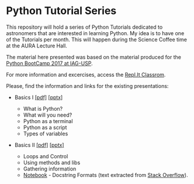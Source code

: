 # Python Tutorial Series

This repository will hold a series of Python Tutorials dedicated to astronomers that are interested in learning Python. My idea is to have one of the Tutorials per month. This will happen during the Science Coffee time at the AURA Lecture Hall. 

The material here presented was based on the material produced for the [Python BootCamp 2017 at IAG-USP](https://github.com/b1quint/PythonBootcamp2017).

For more information and excercises, access the [Repl.It Classrom](https://repl.it/data/classrooms/share/35396e379378bdf971abf2ca1c83b3df).

Please, find the information and links for the existing presentations:

- Basics I [[pdf]](https://github.com/b1quint/Python-Tutorial-Series/blob/master/Presentations/Python%20Tutorial%20Series%20-%20Basics%20I.pdf) [[pptx]](https://github.com/b1quint/Python-Tutorial-Series/blob/master/Presentations/Python%20Tutorial%20Series%20-%20Basics%20I.pptx)
  - What is Python?
  - What will you need?
  - Python as a terminal
  - Python as a script
  - Types of variables
  
- Basics II [[pdf]](https://github.com/b1quint/Python-Tutorial-Series/blob/master/Presentations/Python%20Tutorial%20Series%20-%20Basics%20II.pdf) [[pptx]](https://github.com/b1quint/Python-Tutorial-Series/blob/master/Presentations/Python%20Tutorial%20Series%20-%20Basics%20II.pptx)
  - Loops and Control
  - Using methods and libs
  - Gathering information
  - [Notebook](https://github.com/b1quint/Python-Tutorial-Series/blob/master/Notebooks/PTS%20Basics%20II%20-%20Docstring%20Format.ipynb) - Docstring Formats (text extracted from [Stack Overflow](https://stackoverflow.com/questions/3898572/what-is-the-standard-python-docstring-format?utm_medium=organic&utm_source=google_rich_qa&utm_campaign=google_rich_qa)). 

